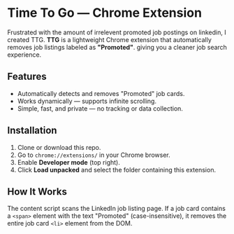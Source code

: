 # Time To Go — Chrome Extension

Frustrated with the amount of irrelevent promoted job postings on linkedin, I created TTG. **TTG** is a lightweight Chrome extension that automatically removes job listings labeled as **"Promoted"**. giving you a cleaner job search experience.

## Features

- Automatically detects and removes "Promoted" job cards.
- Works dynamically — supports infinite scrolling.
- Simple, fast, and private — no tracking or data collection.

## Installation

1. Clone or download this repo.
2. Go to `chrome://extensions/` in your Chrome browser.
3. Enable **Developer mode** (top right).
4. Click **Load unpacked** and select the folder containing this extension.

## How It Works

The content script scans the LinkedIn job listing page. If a job card contains a `<span>` element with the text "Promoted" (case-insensitive), it removes the entire job card `<li>` element from the DOM.

